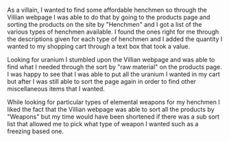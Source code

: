 
As a villain, I wanted to find some affordable henchmen so through the Villian webpage I was able to do that by going to the products page and sorting the products on the site by "Henchmen" and I got a list of the various types of henchmen available. I found the ones right for me through the descriptions given for each type of henchmen and I added the quantity I wanted to my shopping cart through a text box that took a value.

Looking for uranium I stumbled upon the Villian webpage and was able to find what I needed through the sort by "raw material" on the products page. I was happy to see that I was able to put all the uranium I wanted in my cart but after I was still able to sort the page again in order to find other miscellaneous items that I wanted.

While looking for particular types of elemental weapons for my henchmen I liked the fact that the Villian webpage was able to sort all the products by "Weapons" but my time would have been shortened if there was a sub sort list that allowed me to pick what type of weapon I wanted such as a freezing based one.
